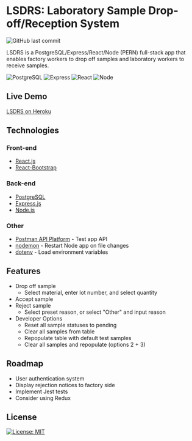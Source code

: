 # LSDRS: Laboratory Sample Drop-off/Reception System
![GitHub last commit](https://img.shields.io/github/last-commit/jlmichels/lsdrs?style=plastic)

LSDRS is a PostgreSQL/Express/React/Node (PERN) full-stack app that enables factory workers to drop off samples and laboratory workers to receive samples.

![PostgreSQL](https://img.shields.io/badge/PostgreSQL-316192?style=for-the-badge&logo=postgresql&logoColor=white)
![Express](https://img.shields.io/badge/Express.js-000000?style=for-the-badge&logo=express&logoColor=white)
![React](https://img.shields.io/badge/React-20232A?style=for-the-badge&logo=react&logoColor=61DAFB)
![Node](https://img.shields.io/badge/Node.js-339933?style=for-the-badge&logo=nodedotjs&logoColor=white)

## Live Demo
[LSDRS on Heroku](https://lsdrs.herokuapp.com/)

## Technologies
### Front-end
- [React.js](https://reactjs.org/)
- [React-Bootstrap](https://www.npmjs.com/package/react-bootstrap)

### Back-end
- [PostgreSQL](https://www.postgresql.org/)
- [Express.js](https://expressjs.com/)
- [Node.js](https://nodejs.org/en/)

### Other
- [Postman API Platform](https://www.postman.com/) - Test app API
- [nodemon](https://www.npmjs.com/package/nodemon) - Restart Node app on file changes
- [dotenv](https://www.npmjs.com/package/dotenv) - Load environment variables

## Features
- Drop off sample
  - Select material, enter lot number, and select quantity
- Accept sample
- Reject sample
  - Select preset reason, or select "Other" and input reason
- Developer Options
  - Reset all sample statuses to pending
  - Clear all samples from table
  - Repopulate table with default test samples
  - Clear all samples and repopulate (options 2 + 3)

## Roadmap
- User authentication system
- Display rejection notices to factory side
- Implement Jest tests
- Consider using Redux

## License
[![License: MIT](https://img.shields.io/badge/License-MIT-yellow.svg)](https://opensource.org/licenses/MIT)
